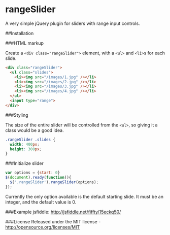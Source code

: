 # rangeSlider
A very simple jQuery plugin for sliders with range input controls.

##Installation

###HTML markup

Create a `<div class="rangeSlider">` element, with a `<ul>` and `<li>`s for each slide.
```html
<div class="rangeSlider">
  <ul class="slides">
    <li><img src="/images/1.jpg" /></li>
    <li><img src="/images/2.jpg" /></li>
    <li><img src="/images/3.jpg" /></li>
    <li><img src="/images/4.jpg" /></li>
  </ul>
  <input type="range">
</div>
```

###Styling

The size of the entire slider will be controlled from the `<ul>`, so giving it a class would be a good idea.
```css
.rangeSlider .slides {
  width: 400px;
  height: 300px;
}
```

###Initialize slider

```javascript
var options = {start: 0}
$(document).ready(function(){
  $('.rangeSlider').rangeSlider(options);
});
```
Currently the only option available is the default starting slide.
It must be an integer, and the default value is 0.

###Example
jsfiddle: http://jsfiddle.net/fiffty/15eckq50/

###License
Released under the MIT license - http://opensource.org/licenses/MIT
